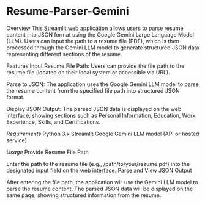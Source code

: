 # Resume-Parser-Gemini

Overview
This Streamlit web application allows users to parse resume content into JSON format using the Google Gemini Large Language Model (LLM). Users can input the path to a resume file (PDF), which is then processed through the Gemini LLM model to generate structured JSON data representing different sections of the resume.

Features
Input Resume File Path: Users can provide the file path to the resume file (located on their local system or accessible via URL).

Parse to JSON: The application uses the Google Gemini LLM model to parse the resume content from the specified file path into structured JSON format.

Display JSON Output: The parsed JSON data is displayed on the web interface, showing sections such as Personal Information, Education, Work Experience, Skills, and Certifications.

*Requirements*
Python 3.x
Streamlit
Google Gemini LLM model (API or hosted service)

*Usage*
Provide Resume File Path

Enter the path to the resume file (e.g., /path/to/your/resume.pdf) into the designated input field on the web interface.
Parse and View JSON Output

After entering the file path, the application will use the Gemini LLM model to parse the resume content.
The parsed JSON data will be displayed on the same page, showing structured information from the resume.
